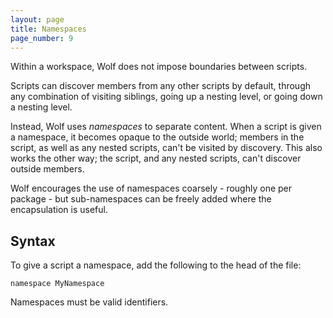```yaml
---
layout: page
title: Namespaces
page_number: 9
---
```


Within a workspace, Wolf does not impose boundaries between scripts.

Scripts can discover members from any other scripts by default, through any
combination of visiting siblings, going up a nesting level, or going down a
nesting level.

Instead, Wolf uses *namespaces* to separate content. When a script is given a
namespace, it becomes opaque to the outside world; members in the script, as
well as any nested scripts, can't be visited by discovery. This also works the
other way; the script, and any nested scripts, can't discover outside members.

Wolf encourages the use of namespaces coarsely - roughly one per package - but
sub-namespaces can be freely added where the encapsulation is useful.

## Syntax

To give a script a namespace, add the following to the head of the file:

```
namespace MyNamespace
```

Namespaces must be valid identifiers.